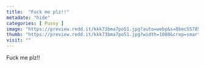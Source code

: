 ```yaml
---
title:  "Fuck me plz!!"
metadate: "hide"
categories: [ Pussy ]
image: "https://preview.redd.it/kkk73bma7po51.jpg?auto=webp&s=8bec55785b70f2aa1a76ef8ce79318d7953876db"
thumb: "https://preview.redd.it/kkk73bma7po51.jpg?width=1080&crop=smart&auto=webp&s=0711fee855bedeec9e19512607d403f9f06a2d09"
visit: ""
---
```

Fuck me plz!!
